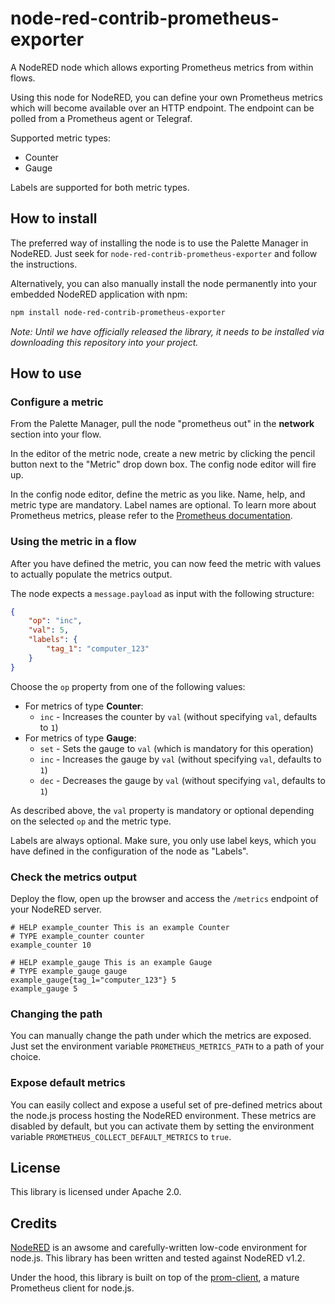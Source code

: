 # node-red-contrib-prometheus-exporter
A NodeRED node which allows exporting Prometheus metrics from within flows.

Using this node for NodeRED, you can define your own Prometheus metrics which will become available over an HTTP endpoint. The endpoint can be polled from a Prometheus agent or Telegraf.

Supported metric types:

* Counter
* Gauge

Labels are supported for both metric types.

## How to install

The preferred way of installing the node is to use the Palette Manager in NodeRED. Just seek for `node-red-contrib-prometheus-exporter` and follow the instructions.

Alternatively, you can also manually install the node permanently into your embedded NodeRED application with npm:

```bash
npm install node-red-contrib-prometheus-exporter
```

*Note: Until we have officially released the library, it needs to be installed via downloading this repository into your project.*

## How to use

### Configure a metric

From the Palette Manager, pull the node "prometheus out" in the __network__ section into your flow.

In the editor of the metric node, create a new metric by clicking the pencil button next to the "Metric" drop down box. The config node editor will fire up.

In the config node editor, define the metric as you like. Name, help, and metric type are mandatory. Label names are optional. To learn more about Prometheus metrics, please refer to the [Prometheus documentation](https://prometheus.io/docs/concepts/metric_types/).

### Using the metric in a flow

After you have defined the metric, you can now feed the metric with values to actually populate the metrics output.

The node expects a `message.payload` as input with the following structure:

```json
{
    "op": "inc",
    "val": 5,
    "labels": {
        "tag_1": "computer_123"
    }
}
```

Choose the `op` property from one of the following values:

* For metrics of type __Counter__:
  * `inc` - Increases the counter by `val` (without specifying `val`, defaults to `1`)
* For metrics of type __Gauge__:
  * `set` - Sets the gauge to `val` (which is mandatory for this operation)
  * `inc` - Increases the gauge by `val` (without specifying `val`, defaults to `1`)
  * `dec` - Decreases the gauge by `val` (without specifying `val`, defaults to `1`)

As described above, the `val` property is mandatory or optional depending on the selected `op` and the metric type.

Labels are always optional. Make sure, you only use label keys, which you have defined in the configuration of the node as "Labels".

### Check the metrics output

Deploy the flow, open up the browser and access the `/metrics` endpoint of your NodeRED server.

```
# HELP example_counter This is an example Counter
# TYPE example_counter counter
example_counter 10

# HELP example_gauge This is an example Gauge
# TYPE example_gauge gauge
example_gauge{tag_1="computer_123"} 5
example_gauge 5
```

### Changing the path

You can manually change the path under which the metrics are exposed. Just set the environment variable `PROMETHEUS_METRICS_PATH` to a path of your choice.

### Expose default metrics

You can easily collect and expose a useful set of pre-defined metrics about the node.js process hosting the NodeRED environment. These metrics are disabled by default, but you can activate them by setting the environment variable `PROMETHEUS_COLLECT_DEFAULT_METRICS` to `true`.

## License

This library is licensed under Apache 2.0.

## Credits

[NodeRED](https://nodered.org) is an awsome and carefully-written low-code environment for node.js. This library has been written and tested against NodeRED v1.2.

Under the hood, this library is built on top of the [prom-client](https://github.com/siimon/prom-client), a mature Prometheus client for node.js.
